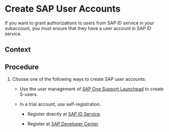 <!-- loioebe42f6900384c75bb7def32c011fa40 -->

# Create SAP User Accounts

If you want to grant authorizations to users from SAP ID service in your subaccount, you must ensure that they have a user account in SAP ID service.



## Context



## Procedure

1.  Choose one of the following ways to create SAP user accounts:

    -   Use the user management of [SAP One Support Launchpad](https://support.sap.com/en/my-support/users.html) to create S-users.

    -   In a trial account, use self-registration.

        -   Register directly at [SAP ID Service](https://accounts.sap.com).

        -   Register at [SAP Developer Center](https://developers.sap.com).





